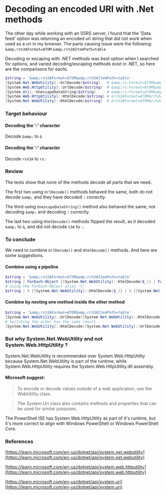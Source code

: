 # Decoding an encoded URI with .Net methods

The other day while working with an SSRS server, I found that the 'Data feed' option was returning an encoded uri string that did not work when used as a uri in my browser.
The parts causing issue were the following:
`&amp;rs%3AFormat=ATOM`
`&amp;rc%3AItemPath=table`

Decoding or escaping with .NET methods was best option when I searched for options, and varied decoding/escaping methods exist in .NET, so here are the comparisons for eachL

```Powershell
$string = '&amp;rs%3AFormat=ATOM&amp;rc%3AItemPath=table'
[System.Net.WebUtility]::UrlDecode($string)   # &amp;rs:Format=ATOM&amp;rc:ItemPath=table
[System.Web.HttpUtility]::UrlDecode($string)  # &amp;rs:Format=ATOM&amp;rc:ItemPath=table
[System.Uri]::UnescapeDataString($string)     # &amp;rs:Format=ATOM&amp;rc:ItemPath=table
[System.Web.HttpUtility]::HtmlDecode($string) # &rs%3AFormat=ATOM&rc%3AItemPath=table
[System.Net.WebUtility]::HtmlDecode($string)  # &rs%3AFormat=ATOM&rc%3AItemPath=table
```

### Target behaviour
#### Decoding the ':' character
Decode `&amp;` to `&`
#### Decoding the ':' character
Decode `rs%3A` to `rs:`

### Review
The tests show that none of the methods decode all parts that we need.

The first two using `UrlDecode()` methods behaved the same, both do not decode `&amp;` and they have decoded `:` correctly.

The third using `UnescapeDataString()` method also behaved the same, not decoding `&amp;` and decoding `:` correctly.

The last two using `HtmlDecode()` methods flipped the result, as it decoded `&amp;` to `&`, and did not decode `%3A` to `:`.

### To conclude
We  need to combine `UrlDecode()` and `HtmlDecode()` methods. And here are some suggestions.

#### Combine using a pipeline
```Powershell
$string = '&amp;rs%3AFormat=ATOM&amp;rc%3AItemPath=table'
$string | ForEach-Object {[System.Net.WebUtility]::HtmlDecode($_)} | ForEach-Object {[System.Net.WebUtility]::UrlDecode($_)}
# using the ForEach-Object alias '%'
$string | % {[System.Net.WebUtility]::HtmlDecode($_)} | % {[System.Net.WebUtility]::UrlDecode($_)}
```
#### Combine by nesting one method inside the other method
```Powershell
$string = '&amp;rs%3AFormat=ATOM&amp;rc%3AItemPath=table'
[System.Net.WebUtility]::UrlDecode([System.Net.WebUtility]::HtmlDecode($string))
# Switching the order has the same result
[System.Net.WebUtility]::HtmlDecode([System.Net.WebUtility]::UrlDecode($string))
```

### But why System.Net.WebUtility and not System.Web.HttpUtility ?

System.Net.WebUtility is recommended over System.Web.HttpUtility because System.Net.WebUtility is part of the runtime, while System.Web.HttpUtility requires the System.Web.HttpUtility.dll assembly.

#### Microsoft suggest:

> To encode or decode values outside of a web application, use the WebUtility class.

> The System.Uri class also contains methods and properties that can be used for similar purposes.

The PowerShell ISE has System.Web.HttpUtility as part of it's runtime, but it's more correct to align with Windows PowerShell or Windows PowerShell Core.

### References
[https://learn.microsoft.com/en-us/dotnet/api/system.net.webutility](https://learn.microsoft.com/en-us/dotnet/api/system.net.webutility)

[https://learn.microsoft.com/en-us/dotnet/api/system.web.httputility](https://learn.microsoft.com/en-us/dotnet/api/system.web.httputility)

[https://learn.microsoft.com/en-us/dotnet/api/system.uri](https://learn.microsoft.com/en-us/dotnet/api/system.uri)
